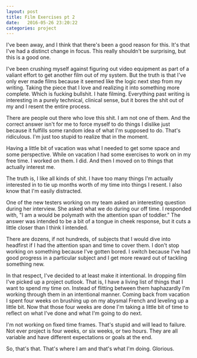 ```yaml
---
layout: post
title: Film Exercises pt 2
date:   2016-05-26 23:20:22
categories: project
---
```

I've been away, and I think that there's been a good reason for this. It's that I've had a distinct change in focus. This really shouldn't be surprising, but this is a good one.

I've been crushing myself against figuring out video equipment as part of a valiant effort to get another film out of my system. But the truth is that I've only ever made films because it seemed like the logic next step from my writing. Taking the piece that I love and realizing it into something more complete. Which is fucking bullshit. I hate filming. Everything past writing is interesting in a purely technical, clinical sense, but it bores the shit out of my and I resent the entire process.

There are people out there who love this shit. I am not one of them. And the correct answer isn't for me to force myself to do things I dislike just because it fulfills some random idea of what I'm supposed to do. That's ridiculous. I'm just too stupid to realize that in the moment.

Having a little bit of vacation was what I needed to get some space and some perspective. While on vacation I had some exercises to work on in my free time. I worked on them. I did. And then I moved on to things that actually interest me.

The truth is, I like all kinds of shit. I have too many things I'm actually interested in to tie up months worth of my time into things I resent. I also know that I'm easily distracted.

One of the new testers working on my team asked an interesting question during her interview. She asked what we do during our off time. I responded with, "I am a would be polymath with the attention span of toddler." The answer was intended to be a bit of a tongue in cheek response, but it cuts a little closer than I think I intended.

There are dozens, if not hundreds, of subjects that I would dive into headfirst if I had the attention span and time to cover them. I don't stop working on something because I've gotten bored. I switch because I've had good progress in a particular subject and I get more reward out of tackling something new.

In that respect, I've decided to at least make it intentional. In dropping film I've picked up a project outlook. That is, I have a living list of things that I want to spend my time on. Instead of flitting between them haphazardly I'm working through them in an intentional manner. Coming back from vacation I spent four weeks on brushing up on my abysmal French and leveling up a little bit. Now that those four weeks are done I'm taking a little bit of time to reflect on what I've done and what I'm going to do next.

I'm not working on fixed time frames. That's stupid and will lead to failure. Not ever project is four weeks, or six weeks, or two hours. They are all variable and have different expectations or goals at the end.

So, that's that. That's where I am and that's what I'm doing. Glorious.
